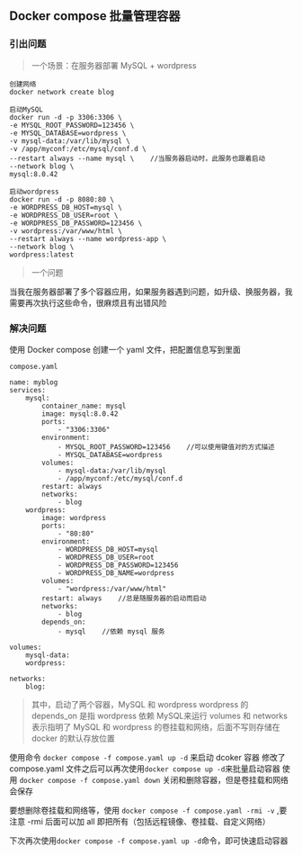 
## Docker compose 批量管理容器

### 引出问题

> 一个场景：在服务器部署 MySQL + wordpress

```
创建网络
docker network create blog

启动MySQL
docker run -d -p 3306:3306 \
-e MYSQL_ROOT_PASSWORD=123456 \
-e MYSQL_DATABASE=wordpress \
-v mysql-data:/var/lib/mysql \
-v /app/myconf:/etc/mysql/conf.d \
--restart always --name mysql \    //当服务器启动时，此服务也跟着启动
--network blog \
mysql:8.0.42

启动wordpress
docker run -d -p 8080:80 \
-e WORDPRESS_DB_HOST=mysql \
-e WORDPRESS_DB_USER=root \
-e WORDPRESS_DB_PASSWORD=123456 \
-v wordpress:/var/www/html \
--restart always --name wordpress-app \
--network blog \
wordpress:latest
```

> 一个问题

当我在服务器部署了多个容器应用，如果服务器遇到问题，如升级、换服务器，我需要再次执行这些命令，很麻烦且有出错风险

### 解决问题

使用 Docker compose 创建一个 yaml 文件，把配置信息写到里面

```
compose.yaml

name: myblog
services:
	mysql:
		container_name: mysql
		image: mysql:8.0.42
		ports:
			- "3306:3306"
		environment:
			- MYSQL_ROOT_PASSWORD=123456    //可以使用键值对的方式描述
			- MYSQL_DATABASE=wordpress
		volumes:
			- mysql-data:/var/lib/mysql
			- /app/myconf:/etc/mysql/conf.d
		restart: always
		networks:
			- blog
	wordpress:
		image: wordpress
		ports:
			- "80:80"
		environment:
			- WORDPRESS_DB_HOST=mysql
			- WORDPRESS_DB_USER=root
			- WORDPRESS_DB_PASSWORD=123456
			- WORDPRESS_DB_NAME=wordpress
		volumes:
			- "wordpress:/var/www/html"
		restart: always    //总是随服务器的启动而启动
		networks:
			- blog
		depends_on:
			- mysql    //依赖 mysql 服务

volumes:
	mysql-data:
	wordpress:

networks:
	blog:

```

> 其中，启动了两个容器，MySQL 和 wordpress 
> wordpress 的depends_on 是指 wordpress 依赖 MySQL来运行
> volumes 和 networks 表示指明了 MySQL 和 wordpress 的卷挂载和网络，后面不写则存储在 docker 的默认存放位置

使用命令 `docker compose -f compose.yaml up -d` 来启动 dcoker 容器
修改了 compose.yaml 文件之后可以再次使用`docker compose up -d`来批量启动容器
使用 `docker compose -f compose.yaml down` 关闭和删除容器，但是卷挂载和网络会保存

要想删除卷挂载和网络等，使用 `docker compose -f compose.yaml -rmi -v` ,要注意 -rmi 后面可以加 all 即把所有（包括远程镜像、卷挂载、自定义网络）

下次再次使用`docker compose -f compose.yaml up -d`命令，即可快速启动容器






